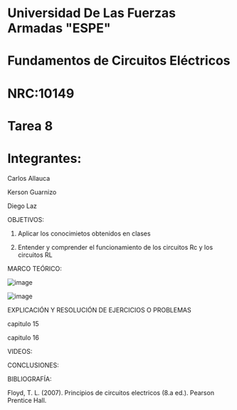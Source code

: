 # Universidad De Las Fuerzas Armadas "ESPE"

# Fundamentos de Circuitos Eléctricos 
# NRC:10149
# Tarea 8

 # Integrantes:
 
 Carlos Allauca
 
 Kerson Guarnizo
 
 Diego Laz

OBJETIVOS:

1. Aplicar los conocimietos obtenidos en clases

2. Entender y comprender el funcionamiento de los circuitos Rc y los circuitos RL

MARCO TEÓRICO:

![image](https://user-images.githubusercontent.com/93835463/154888410-057c24cc-faab-463d-8246-294be86afbb8.png)

![image](https://user-images.githubusercontent.com/93835463/154897660-be1b529b-b518-4cb2-9849-33fd32ee659b.png)


EXPLICACIÓN Y RESOLUCIÓN DE EJERCICIOS O PROBLEMAS

capitulo 15

capitulo 16

VIDEOS:

CONCLUSIONES:


BIBLIOGRAFÍA:

Floyd, T. L. (2007). Principios de circuitos electricos (8.a ed.). Pearson Prentice Hall.
